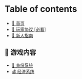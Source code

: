 # Table of contents

* [📃 首页](README.md)
* [🧾 玩家协议 \[必看\]](wan-jia-xie-yi-bi-kan.md)
* [🏮 新人指南](xin-ren-zhi-nan.md)

## 📕 游戏内容

* [🔰 身份系统](you-xi-nei-rong/shen-fen-xi-tong.md)
* [💰 经济系统](you-xi-nei-rong/jing-ji-xi-tong.md)
